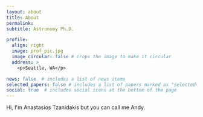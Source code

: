 ```yaml
---
layout: about
title: About
permalink:
subtitle: Astronomy Ph.D.

profile:
  align: right
  image: prof_pic.jpg
  image_circular: false # crops the image to make it circular
  address: >
    <p>Seattle, WA</p>

news: false  # includes a list of news items
selected_papers: false # includes a list of papers marked as "selected={true}"
social: true  # includes social icons at the bottom of the page
---
```

Hi, I'm Anastasios Tzanidakis but you can call me Andy.